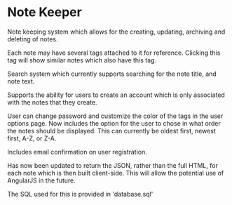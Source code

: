 # Note Keeper
Note keeping system which allows for the creating, updating, archiving and deleting of notes.

Each note may have several tags attached to it for reference. Clicking this tag will show similar notes which also have this tag. 

Search system which currently supports searching for the note title, and note text. 

Supports the ability for users to create an account which is only associated with the notes that they create. 

User can change password and customize the color of the tags in the user options page. Now includes the option for the user to chose in what order the notes should be displayed. This can currently be oldest first, newest first, A-Z, or Z-A.

Includes email confirmation on user registration. 

Has now been updated to return the JSON, rather than the full HTML, for each note which is then built client-side. This will allow the potential use of AngularJS in the future.

The SQL used for this is provided in 'database.sql'